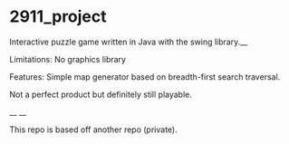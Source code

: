 # 2911_project

Interactive puzzle game written in Java with the swing library.__


Limitations: No graphics library

Features: Simple map generator based on breadth-first search traversal.

Not a perfect product but definitely still playable.


__
__

This repo is based off another repo (private).
